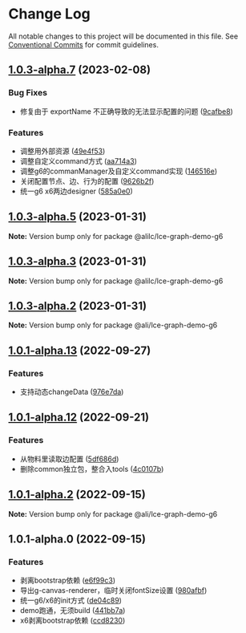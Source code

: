 # Change Log

All notable changes to this project will be documented in this file.
See [Conventional Commits](https://conventionalcommits.org) for commit guidelines.

## [1.0.3-alpha.7](https://gitlab.alibaba-inc.com/graph-editor-engine/graph-editor/compare/v1.0.3-alpha.6...v1.0.3-alpha.7) (2023-02-08)


### Bug Fixes

* 修复由于 exportName 不正确导致的无法显示配置的问题 ([9cafbe8](https://gitlab.alibaba-inc.com/graph-editor-engine/graph-editor/commit/9cafbe80d47ce08e4919ea929c63be8979ed1ff9))


### Features

* 调整用外部资源 ([49e4f53](https://gitlab.alibaba-inc.com/graph-editor-engine/graph-editor/commit/49e4f537901b243d8f14af6ad2e606a0d95e7fe6))
* 调整自定义command方式 ([aa714a3](https://gitlab.alibaba-inc.com/graph-editor-engine/graph-editor/commit/aa714a382a14f8723d910f6a74d17e2ca66735c0))
* 调整g6的commanManager及自定义command实现 ([146516e](https://gitlab.alibaba-inc.com/graph-editor-engine/graph-editor/commit/146516e4b2eb03f38f6aab9a2217e00b6d8c343b))
* 关闭配置节点、边、行为的配置 ([9626b2f](https://gitlab.alibaba-inc.com/graph-editor-engine/graph-editor/commit/9626b2fbbdb70f6df3d13c5745c9cf00df2af6a0))
* 统一g6 x6两边designer ([585a0e0](https://gitlab.alibaba-inc.com/graph-editor-engine/graph-editor/commit/585a0e055224ce097a90727585f71fbbf3e5d90c))





## [1.0.3-alpha.5](https://gitlab.alibaba-inc.com/graph-editor-engine/graph-editor/compare/v1.0.3-alpha.4...v1.0.3-alpha.5) (2023-01-31)

**Note:** Version bump only for package @alilc/lce-graph-demo-g6





## [1.0.3-alpha.3](https://gitlab.alibaba-inc.com/graph-editor-engine/graph-editor/compare/v1.0.3-alpha.2...v1.0.3-alpha.3) (2023-01-31)

**Note:** Version bump only for package @alilc/lce-graph-demo-g6





## [1.0.3-alpha.2](https://gitlab.alibaba-inc.com/graph-editor-engine/graph-editor/compare/v1.0.3-alpha.1...v1.0.3-alpha.2) (2023-01-31)

**Note:** Version bump only for package @ali/lce-graph-demo-g6





## [1.0.1-alpha.13](https://gitlab.alibaba-inc.com/graph-editor-engine/graph-editor/compare/v1.0.1-alpha.12...v1.0.1-alpha.13) (2022-09-27)


### Features

* 支持动态changeData ([976e7da](https://gitlab.alibaba-inc.com/graph-editor-engine/graph-editor/commit/976e7daf3369e9b297ba10bd9e38f9bb1b567795))





## [1.0.1-alpha.12](https://gitlab.alibaba-inc.com/graph-editor-engine/graph-editor/compare/v1.0.1-alpha.11...v1.0.1-alpha.12) (2022-09-21)


### Features

* 从物料里读取边配置 ([5df686d](https://gitlab.alibaba-inc.com/graph-editor-engine/graph-editor/commit/5df686de62b5d4e6fa173c04c3524f8f5d9a7bcb))
* 删除common独立包，整合入tools ([4c0107b](https://gitlab.alibaba-inc.com/graph-editor-engine/graph-editor/commit/4c0107b15e6754ad2efe2b5363aeb19bed1d8d38))





## [1.0.1-alpha.2](https://gitlab.alibaba-inc.com/graph-editor-engine/graph-editor/compare/v1.0.1-alpha.0...v1.0.1-alpha.2) (2022-09-15)

**Note:** Version bump only for package @ali/lce-graph-demo-g6





## 1.0.1-alpha.0 (2022-09-15)


### Features

* 剥离bootstrap依赖 ([e6f99c3](https://gitlab.alibaba-inc.com/graph-editor-engine/graph-editor/commit/e6f99c3e885cec7d1d600dbfcc106c993169943f))
* 导出g-canvas-renderer，临时关闭fontSize设置 ([980afbf](https://gitlab.alibaba-inc.com/graph-editor-engine/graph-editor/commit/980afbf173440decbed8153d039b8c6787ea46d0))
* 统一g6/x6的init方式 ([de04c89](https://gitlab.alibaba-inc.com/graph-editor-engine/graph-editor/commit/de04c8922ac6f66e77ece1cf42c93cb08dcbe547))
* demo跑通，无须build ([441bb7a](https://gitlab.alibaba-inc.com/graph-editor-engine/graph-editor/commit/441bb7aa2f7e377fc64fc3f0b653e0c05b9400be))
* x6剥离bootstrap依赖 ([ccd8230](https://gitlab.alibaba-inc.com/graph-editor-engine/graph-editor/commit/ccd8230525ae1f7997a0784e1a79ee37f4b3ad86))
